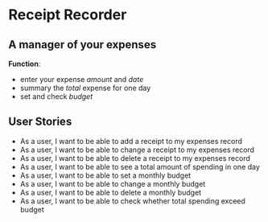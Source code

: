 # Receipt Recorder

## A manager of your expenses

**Function**:
- enter your expense *amount* and *date*
- summary the *total* expense for one day
- set and check *budget*

## User Stories

- As a user, I want to be able to add a receipt to my expenses record
- As a user, I want to be able to change a receipt to my expenses record
- As a user, I want to be able to delete a receipt to my expenses record
- As a user, I want to be able to see a total amount of spending in one day
- As a user, I want to be able to set a monthly budget
- As a user, I want to be able to change a monthly budget
- As a user, I want to be able to delete a monthly budget
- As a user, I want to be able to check whether total spending exceed budget